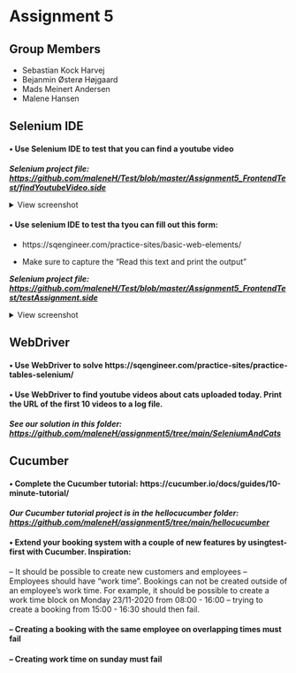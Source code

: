# Assignment 5

## Group Members

  - Sebastian Kock Harvej
  - Bejanmin Østerø Højgaard
  - Mads Meinert Andersen
  - Malene Hansen

## Selenium IDE

#### • Use Selenium IDE to test that you can find a youtube video

***Selenium project file: https://github.com/maleneH/Test/blob/master/Assignment5_FrontendTest/findYoutubeVideo.side***

<details>
  <summary>View screenshot</summary>
  
  ![alt text](https://github.com/maleneH/Test/blob/master/Assignment5_FrontendTest/funnyCats.jpeg)
</details>



#### • Use selenium IDE to test tha tyou can fill out this form:


   
   * https://<i></i>sqengineer.com/practice-sites/basic-web-elements/
     
   
   * Make sure to capture the “Read this text and print the output”


***Selenium project file: https://github.com/maleneH/Test/blob/master/Assignment5_FrontendTest/testAssignment.side***

<details>
  <summary>View screenshot</summary>
  
  
![alt text](https://github.com/maleneH/Test/blob/master/Assignment5_FrontendTest/johnDoe.jpeg)
</details>


## WebDriver

#### • Use WebDriver to solve https://<i></i>sqengineer.com/practice-sites/practice-tables-selenium/

#### • Use WebDriver to find youtube videos about cats uploaded today. Print the URL of the first 10 videos to a log file.

***See our solution in this folder: https://github.com/maleneH/assignment5/tree/main/SeleniumAndCats***



## Cucumber


#### • Complete the Cucumber tutorial: https://<i></i>cucumber.io/docs/guides/10-minute-tutorial/

***Our Cucumber tutorial project is in the hellocucumber folder: https://github.com/maleneH/assignment5/tree/main/hellocucumber***

#### • Extend your booking system with a couple of new features by usingtest-first with Cucumber. Inspiration:

  – It should be possible to create new customers and employees
  – Employees should have “work time”. Bookings can not be created
outside of an employee’s work time. For example, it should be
possible to create a work time block on Monday 23/11-2020 from
08:00 - 16:00 – trying to create a booking from 15:00 - 16:30 should
then fail.


#### – Creating a booking with the same employee on overlapping times must fail

#### – Creating work time on sunday must fail

